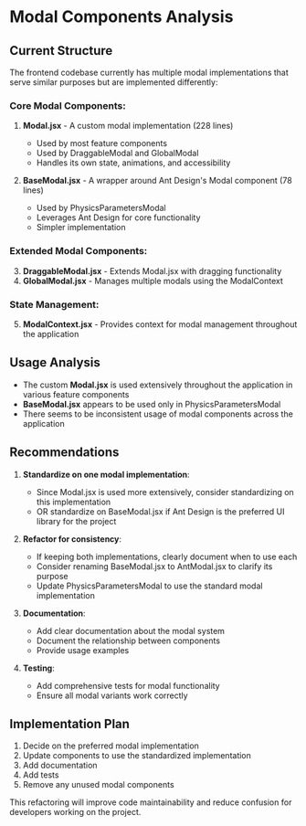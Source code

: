 # Modal Components Analysis

## Current Structure

The frontend codebase currently has multiple modal implementations that serve similar purposes but are implemented differently:

### Core Modal Components:

1. **Modal.jsx** - A custom modal implementation (228 lines)

   - Used by most feature components
   - Used by DraggableModal and GlobalModal
   - Handles its own state, animations, and accessibility

2. **BaseModal.jsx** - A wrapper around Ant Design's Modal component (78 lines)
   - Used by PhysicsParametersModal
   - Leverages Ant Design for core functionality
   - Simpler implementation

### Extended Modal Components:

3. **DraggableModal.jsx** - Extends Modal.jsx with dragging functionality
4. **GlobalModal.jsx** - Manages multiple modals using the ModalContext

### State Management:

5. **ModalContext.jsx** - Provides context for modal management throughout the application

## Usage Analysis

- The custom **Modal.jsx** is used extensively throughout the application in various feature components
- **BaseModal.jsx** appears to be used only in PhysicsParametersModal
- There seems to be inconsistent usage of modal components across the application

## Recommendations

1. **Standardize on one modal implementation**:

   - Since Modal.jsx is used more extensively, consider standardizing on this implementation
   - OR standardize on BaseModal.jsx if Ant Design is the preferred UI library for the project

2. **Refactor for consistency**:

   - If keeping both implementations, clearly document when to use each
   - Consider renaming BaseModal.jsx to AntModal.jsx to clarify its purpose
   - Update PhysicsParametersModal to use the standard modal implementation

3. **Documentation**:

   - Add clear documentation about the modal system
   - Document the relationship between components
   - Provide usage examples

4. **Testing**:
   - Add comprehensive tests for modal functionality
   - Ensure all modal variants work correctly

## Implementation Plan

1. Decide on the preferred modal implementation
2. Update components to use the standardized implementation
3. Add documentation
4. Add tests
5. Remove any unused modal components

This refactoring will improve code maintainability and reduce confusion for developers working on the project.
